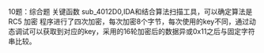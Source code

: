 10题：综合题 关键函数 sub_4012D0,IDA和结合算法扫描工具，可以确定算法是 RC5 加密 程序进行了四次加密，每次加密8个字节，每次使用的key不同，通过动态调试可以获取到对应的key，采用的16轮加密后的数据异或0x11之后与固定字符串比较。

